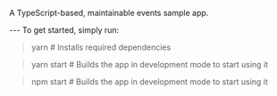 A TypeScript-based, maintainable events sample app.

--- To get started, simply run:

> yarn # Installs required dependencies

> yarn start # Builds the app in development mode to start using it

> npm start # Builds the app in development mode to start using it

